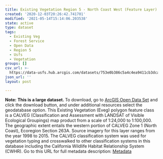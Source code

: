 ```yaml
---
title: Existing Vegetation Region 5 - North Coast West (Feature Layer)
created: '2020-12-03T20:26:42.741701'
modified: '2021-05-14T15:14:06.203538'
state: active
type: dataset
tags:
  - Existing Veg
  - Forest Service
  - Open Data
  - Region 5
  - Usfs
  - Vegetation
groups: []
csv_url: >-
  https://data-usfs.hub.arcgis.com/datasets/753e0b386c5a4c4ea9411cb3dcae2efe_5.csv?outSR=%7B%22latestWkid%22%3A4269%2C%22wkid%22%3A4269%7D
json_url: ''
layout: post

---
```

<b>Note:</b> <b>This is a large dataset. </b>To download, go to <a href='https://enterprisecontentnew-usfs.hub.arcgis.com/datasets/existing-vegetation-region-5-north-coast-west-feature-layer' target='_blank'>ArcGIS Open Data Set</a> and click the download button, and under additional resources select the geodatabase option. This Existing Vegetation (Eveg) polygon feature class is a CALVEG (Classification and Assessment with LANDSAT of Visible Ecological Groupings) map product from a scale of 1:24,000 to 1:100,000. The geographic extent entails the western portion of CALVEG Zone 1 (North Coast), Ecoregion Section 263A. Source imagery for this layer ranges from the year 1998 to 2015. The CALVEG classification system was used for vegetation typing and crosswalked to other classification systems in this database including the California Wildlife Habitat Relationship System (CWHR). Go to this URL for full metadata description: <a href='https://data.fs.usda.gov/geodata/edw/edw_resources/meta/S_USA.EVMid_R05_NorCoastWest.xml' target='_blank'>Metadata</a>
